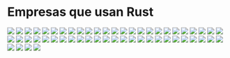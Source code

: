 <h1>
    <span class="text-4xl">Empresas que usan </span>
    <span class="title text-4xl">Rust</span>
</h1>
<div class="w-full my-auto flex flex-wrap gap-2 flex-row justify-center items-center">
    <img v-motion-pop-visible class="max-w-[65px]" src="/empresas/1.png" />
    <img v-motion-pop-visible class="max-w-[65px]" src="/empresas/2.png" />
    <img v-motion-pop-visible class="max-w-[65px]" src="/empresas/3.png" />
    <img v-motion-pop-visible class="max-w-[65px]" src="/empresas/4.png" />
    <img v-motion-pop-visible class="max-w-[120px]" src="/empresas/5.png" />
    <img v-motion-pop-visible class="max-w-[120px]" src="/empresas/6.png" />
    <img v-motion-pop-visible class="max-w-[65px]" src="/empresas/7.png" />
    <img v-motion-pop-visible class="max-w-[65px]" src="/empresas/8.png" />
    <img v-motion-pop-visible class="max-w-[65px]" src="/empresas/9.png" />
    <img v-motion-pop-visible class="max-w-[65px]" src="/empresas/10.png" />
    <img v-motion-pop-visible class="max-w-[65px]" src="/empresas/11.png" />
    <img v-motion-pop-visible class="max-w-[65px]" src="/empresas/12.png" />
    <img v-motion-pop-visible class="max-w-[65px]" src="/empresas/13.png" />
    <img v-motion-pop-visible class="max-w-[65px]" src="/empresas/14.png" />
    <img v-motion-pop-visible class="max-w-[120px]" src="/empresas/15.png" />
    <img v-motion-pop-visible class="max-w-[65px]" src="/empresas/16.png" />
    <img v-motion-pop-visible class="max-w-[65px]" src="/empresas/17.png" />
    <img v-motion-pop-visible class="max-w-[90px]" src="/empresas/18.png" />
    <img v-motion-pop-visible class="max-w-[65px]" src="/empresas/19.png" />
    <img v-motion-pop-visible class="max-w-[65px]" src="/empresas/21.png" />
    <img v-motion-pop-visible class="max-w-[65px]" src="/empresas/22.png" />
    <img v-motion-pop-visible class="max-w-[65px]" src="/empresas/23.png" />
    <img v-motion-pop-visible class="max-w-[65px]" src="/empresas/24.png" />
    <img v-motion-pop-visible class="max-w-[120px]" src="/empresas/25.png" />
    <img v-motion-pop-visible class="max-w-[65px]" src="/empresas/26.png" />
    <img v-motion-pop-visible class="max-w-[120px]" src="/empresas/27.png" />
    <img v-motion-pop-visible class="max-w-[65px]" src="/empresas/28.png" />
    <img v-motion-pop-visible class="max-w-[65px]" src="/empresas/29.png" />
    <img v-motion-pop-visible class="max-w-[120px]" src="/empresas/30.png" />
    <img v-motion-pop-visible class="max-w-[65px]" src="/empresas/31.png" />
    <img v-motion-pop-visible class="max-w-[65px]" src="/empresas/32.png" />
    <img v-motion-pop-visible class="max-w-[65px]" src="/empresas/33.png" />
    <img v-motion-pop-visible class="max-w-[120px]" src="/empresas/34.png" />
    <img v-motion-pop-visible class="max-w-[65px]" src="/empresas/35.png" />
    <img v-motion-pop-visible class="max-w-[120px]" src="/empresas/36.png" />
    <img v-motion-pop-visible class="max-w-[65px]" src="/empresas/37.png" />
    <img v-motion-pop-visible class="max-w-[0px]" src="/empresas/38.png" />
    <img v-motion-pop-visible class="max-w-[65px]" src="/empresas/39.png" />
    <img v-motion-pop-visible class="max-w-[65px]" src="/empresas/40.png" />
    <img v-motion-pop-visible class="max-w-[65px]" src="/empresas/41.png" />
    <img v-motion-pop-visible class="max-w-[120px]" src="/empresas/42.png" />
    <img v-motion-pop-visible class="max-w-[65px]" src="/empresas/43.png" />
    <img v-motion-pop-visible class="max-w-[65px]" src="/empresas/44.png" />
    <img v-motion-pop-visible class="max-w-[65px]" src="/empresas/45.png" />
    <img v-motion-pop-visible class="max-w-[120px]" src="/empresas/46.png" />
    <img v-motion-pop-visible class="max-w-[65px]" src="/empresas/47.png" />
    <img v-motion-pop-visible class="max-w-[65px]" src="/empresas/48.png" />
    <img v-motion-pop-visible class="max-w-[65px]" src="/empresas/49.png" />
    <img v-motion-pop-visible class="max-w-[120px]" src="/empresas/50.png" />
    <img v-motion-pop-visible class="max-w-[65px]" src="/empresas/51.png" />
    <img v-motion-pop-visible class="max-w-[65px]" src="/empresas/52.png" />
    <img v-motion-pop-visible class="max-w-[120px]" src="/empresas/53.png" />
    <img v-motion-pop-visible class="max-w-[65px]" src="/empresas/54.png" />
    <img v-motion-pop-visible class="max-w-[65px]" src="/empresas/55.png" />
</div>
